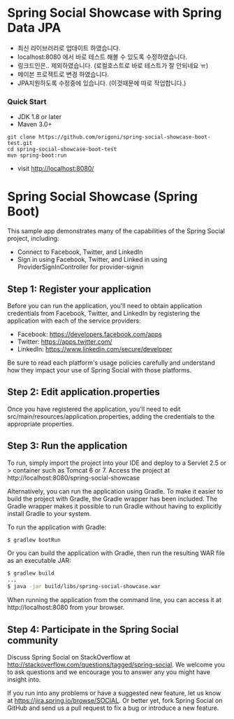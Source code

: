 # Spring Social Showcase with Spring Data JPA

- 최신 라이브러리로 업데이트 하였습니다.
- localhost:8080 에서 바로 테스트 해볼 수 있도록 수정하였습니다.
- 링크드인은.. 제외하였습니다. (로컬호스트로 바로 테스트가 잘 안되네요 ㅠ)
- 메이븐 프로젝트로 변경 하였습니다.
- JPA지원하도록 수정중에 있습니다. (이것때문에 따로 작업합니다.)


### Quick Start
- JDK 1.8 or later
- Maven 3.0+

```
git clone https://github.com/origoni/spring-social-showcase-boot-test.git
cd spring-social-showcase-boot-test
mvn spring-boot:run
```

- visit [http://localhost:8080/](http://localhost:8080/)




Spring Social Showcase (Spring Boot)
====================================
This sample app demonstrates many of the capabilities of the Spring Social project, including:
* Connect to Facebook, Twitter, and LinkedIn
* Sign in using Facebook, Twitter, and Linked in using ProviderSignInController for provider-signin

Step 1: Register your application
---------------------------------
Before you can run the application, you'll need to obtain application credentials from Facebook, Twitter, and LinkedIn by registering the application with each of the service providers:

 * Facebook: https://developers.facebook.com/apps
 * Twitter: https://apps.twitter.com/
 * LinkedIn: https://www.linkedin.com/secure/developer

Be sure to read each platform's usage policies carefully and understand how they impact your use of Spring Social with those platforms.

Step 2: Edit application.properties
-----------------------------------
Once you have registered the application, you'll need to edit src/main/resources/application.properties, adding the credentials to the appropriate properties.

Step 3: Run the application
---------------------------
To run, simply import the project into your IDE and deploy to a Servlet 2.5 or > container such as Tomcat 6 or 7.
Access the project at http://localhost:8080/spring-social-showcase

Alternatively, you can run the application using Gradle. To make it easier to build the project with Gradle, the Gradle wrapper has been included. The Gradle wrapper makes it possible to run Gradle without having to explicitly install Gradle to your system.

To run the application with Gradle:

```sh
$ gradlew bootRun
```

Or you can build the application with Gradle, then run the resulting WAR file as an executable JAR:

```sh
$ gradlew build
...
$ java -jar build/libs/spring-social-showcase.war
```

When running the application from the command line, you can access it at http://localhost:8080 from your browser.

Step 4: Participate in the Spring Social community
--------------------------------------------------

Discuss Spring Social on StackOverflow at http://stackoverflow.com/questions/tagged/spring-social. We welcome you to ask questions and we encourage you to answer any you might have insight into.

If you run into any problems or have a suggested new feature, let us know at https://jira.spring.io/browse/SOCIAL. Or better yet, fork Spring Social on GitHub and send us a pull request to fix a bug or introduce a new feature.
